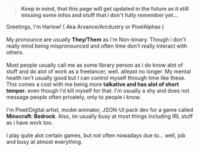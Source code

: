 > **Keep in mind, that this page will get updated in the future as it still missing some infos and stuff that i don't fully remember yet...**

Greetings, I'm Harlow! ( Aka Arxance/Arcdustry or PixelAlphas )
<br><br>
My pronounce are usually **They/Them** as i'm Non-binary. Though i don't really mind being mispronounced and often time don't really interact with others.<br>
<br>
Most people usually call me as some library person as i do know alot of stuff and do alot of work as a freelancer, well. atleast no longer. My mental health isn't usually good but I can control myself through time like these. This comes a cost with me being more **talkative and has alot of short temper.** even though i'd kill myself for that. I'm usually a shy and does not message people often privately, only to people i know.
<br><br>
I'm Pixel/Digital artist, model animator, JSON-UI pack dev for a game called **Minecraft: Bedrock**. Also, im usually busy at most things including IRL stuff as i have work too.
<br><br>
I play quite alot certain games, but not often nowadays due to... well, job and busy at almost everything.
<br>